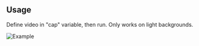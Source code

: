 ## Usage
Define video in "cap" variable, then run.
Only works on light backgrounds.

![Example](https://ibb.co/ZTz73ch)
